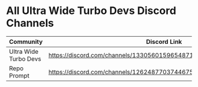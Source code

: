 # All Ultra Wide Turbo Devs Discord Channels

| Community | Discord Link |
|-----------|--------------|
| Ultra Wide Turbo Devs | https://discord.com/channels/1330560159654871131/1330560160447336490 |
| Repo Prompt | https://discord.com/channels/1262487703744675901/1292141486250655816 |